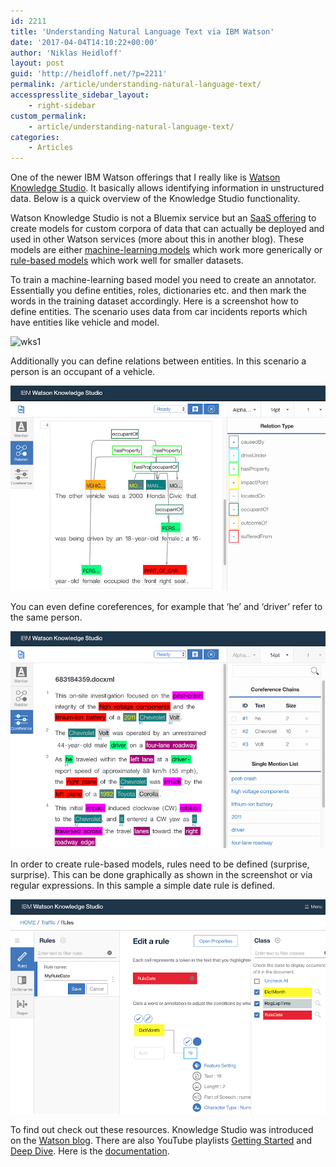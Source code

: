 ```yaml
---
id: 2211
title: 'Understanding Natural Language Text via IBM Watson'
date: '2017-04-04T14:10:22+00:00'
author: 'Niklas Heidloff'
layout: post
guid: 'http://heidloff.net/?p=2211'
permalink: /article/understanding-natural-language-text/
accesspresslite_sidebar_layout:
    - right-sidebar
custom_permalink:
    - article/understanding-natural-language-text/
categories:
    - Articles
---
```


One of the newer IBM Watson offerings that I really like is [Watson Knowledge Studio](https://www.ibm.com/watson/developercloud/doc/wks/wks_overview_full.shtml). It basically allows identifying information in unstructured data. Below is a quick overview of the Knowledge Studio functionality.

Watson Knowledge Studio is not a Bluemix service but an [SaaS offering](https://www.ibm.com/us-en/marketplace/supervised-machine-learning) to create models for custom corpora of data that can actually be deployed and used in other Watson services (more about this in another blog). These models are either [machine-learning models](https://www.ibm.com/watson/developercloud/doc/wks/wks_machineannotate.shtml) which work more generically or [rule-based models](https://www.ibm.com/watson/developercloud/doc/wks/wks_rule_annotator_ovw.shtml) which work well for smaller datasets.

To train a machine-learning based model you need to create an annotator. Essentially you define entities, roles, dictionaries etc. and then mark the words in the training dataset accordingly. Here is a screenshot how to define entities. The scenario uses data from car incidents reports which have entities like vehicle and model.

![wks1](http://heidloff.net/wp-content/uploads/2017/04/wks1.png)

Additionally you can define relations between entities. In this scenario a person is an occupant of a vehicle.

![image](/assets/img/2017/04/wks2.png)

You can even define coreferences, for example that ‘he’ and ‘driver’ refer to the same person.

![image](/assets/img/2017/04/wks3.png)

In order to create rule-based models, rules need to be defined (surprise, surprise). This can be done graphically as shown in the screenshot or via regular expressions. In this sample a simple date rule is defined.

![image](/assets/img/2017/04/wks4.png)

To find out check out these resources. Knowledge Studio was introduced on the [Watson blog](https://www.ibm.com/blogs/watson/2016/06/alchemy-knowledge-studio/). There are also YouTube playlists [Getting Started](https://www.youtube.com/watch?v=XBwpU97D5aE&list=PLZDyxLlNKRY8L2q26h_BT1ZBTW0Z6ic94) and [Deep Dive](https://www.youtube.com/watch?v=vWHPlOZKP_k&list=PLZDyxLlNKRY81tNt2aupO3hohWI9WCuCM). Here is the [documentation](https://www.ibm.com/watson/developercloud/doc/wks/wks_overview_full.shtml).